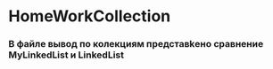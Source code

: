 # HomeWorkCollection
<h3>В файле вывод по колекциям представkено сравнение  MyLinkedList и LinkedList </h3>
